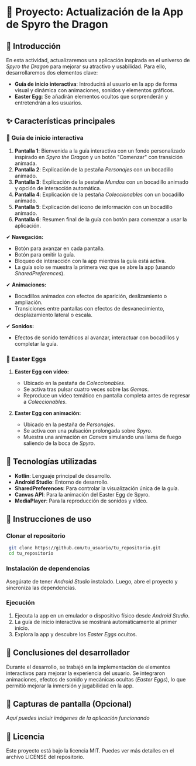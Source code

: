 # 🐉 Proyecto: Actualización de la App de Spyro the Dragon

## 📝 Introducción
En esta actividad, actualizaremos una aplicación inspirada en el universo de *Spyro the Dragon* para mejorar su atractivo y usabilidad. Para ello, desarrollaremos dos elementos clave:

- **Guía de inicio interactiva**: Introducirá al usuario en la app de forma visual y dinámica con animaciones, sonidos y elementos gráficos.
- **Easter Egg**: Se añadirán elementos ocultos que sorprenderán y entretendrán a los usuarios.

## ✨ Características principales
### 🏁 Guía de inicio interactiva
1. **Pantalla 1**: Bienvenida a la guía interactiva con un fondo personalizado inspirado en *Spyro the Dragon* y un botón "Comenzar" con transición animada.
2. **Pantalla 2**: Explicación de la pestaña *Personajes* con un bocadillo animado.
3. **Pantalla 3**: Explicación de la pestaña *Mundos* con un bocadillo animado y opción de interacción automática.
4. **Pantalla 4**: Explicación de la pestaña *Coleccionables* con un bocadillo animado.
5. **Pantalla 5**: Explicación del icono de información con un bocadillo animado.
6. **Pantalla 6**: Resumen final de la guía con botón para comenzar a usar la aplicación.

✔ **Navegación:**
- Botón para avanzar en cada pantalla.
- Botón para omitir la guía.
- Bloqueo de interacción con la app mientras la guía está activa.
- La guía solo se muestra la primera vez que se abre la app (usando *SharedPreferences*).

✔ **Animaciones:**
- Bocadillos animados con efectos de aparición, deslizamiento o ampliación.
- Transiciones entre pantallas con efectos de desvanecimiento, desplazamiento lateral o escala.

✔ **Sonidos:**
- Efectos de sonido temáticos al avanzar, interactuar con bocadillos y completar la guía.

### 🎁 Easter Eggs
1. **Easter Egg con vídeo:**
   - Ubicado en la pestaña de *Coleccionables*.
   - Se activa tras pulsar cuatro veces sobre las *Gemas*.
   - Reproduce un vídeo temático en pantalla completa antes de regresar a *Coleccionables*.

2. **Easter Egg con animación:**
   - Ubicado en la pestaña de *Personajes*.
   - Se activa con una pulsación prolongada sobre *Spyro*.
   - Muestra una animación en *Canvas* simulando una llama de fuego saliendo de la boca de *Spyro*.

## 🔧 Tecnologías utilizadas
- **Kotlin**: Lenguaje principal de desarrollo.
- **Android Studio**: Entorno de desarrollo.
- **SharedPreferences**: Para controlar la visualización única de la guía.
- **Canvas API**: Para la animación del Easter Egg de Spyro.
- **MediaPlayer**: Para la reproducción de sonidos y vídeo.

## 🚀 Instrucciones de uso
### Clonar el repositorio
```sh
 git clone https://github.com/tu_usuario/tu_repositorio.git
 cd tu_repositorio
```
### Instalación de dependencias
Asegúrate de tener *Android Studio* instalado. Luego, abre el proyecto y sincroniza las dependencias.

### Ejecución
1. Ejecuta la app en un emulador o dispositivo físico desde *Android Studio*.
2. La guía de inicio interactiva se mostrará automáticamente al primer inicio.
3. Explora la app y descubre los *Easter Eggs* ocultos.

## 🎯 Conclusiones del desarrollador
Durante el desarrollo, se trabajó en la implementación de elementos interactivos para mejorar la experiencia del usuario. Se integraron animaciones, efectos de sonido y mecánicas ocultas (*Easter Eggs*), lo que permitió mejorar la inmersión y jugabilidad en la app.

## 📸 Capturas de pantalla (Opcional)
_Aquí puedes incluir imágenes de la aplicación funcionando_

## 📄 Licencia
Este proyecto está bajo la licencia MIT. Puedes ver más detalles en el archivo LICENSE del repositorio.
